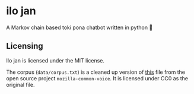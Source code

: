# ilo jan

A Markov chain based toki pona chatbot written in python 🐍

## Licensing

Ilo jan is licensed under the MIT license.

The corpus (`data/corpus.txt`) is a cleaned up version of [this](https://github.com/common-voice/common-voice/blob/main/server/data/tok/sentence-collector.txt) file from the open source project `mozilla-common-voice`. It is licensed under CC0 as the original file.
